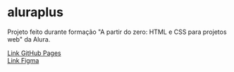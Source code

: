 # aluraplus

Projeto feito durante formação "A partir do zero: HTML e CSS para projetos web" da Alura.

[Link GitHub Pages](https://lauratisit.github.io/aluraplus/) \
[Link Figma](https://www.figma.com/design/lomT51U9qDF963xzJ960EI/HTML-e-CSS%3A-praticando-HTML%2FCSS-%7C-Alura-Plus-(Community)-(Copy)?node-id=0-1&p=f&t=9kVLsphHR6yMdYaE-0)
